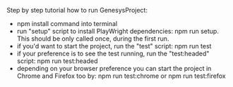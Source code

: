 Step by step tutorial how to run GenesysProject:
- npm install command into terminal
- run "setup" script to install PlayWright dependencies: npm run setup. This should be only called once, during the first run.
- if you'd want to start the project, run the "test" script: npm run test
- if your preference is to see the test running, run the "test:headed" script: npm run test:headed
- depending on your browser preference you can start the project in Chrome and Firefox too by: npm run test:chrome or npm run test:firefox